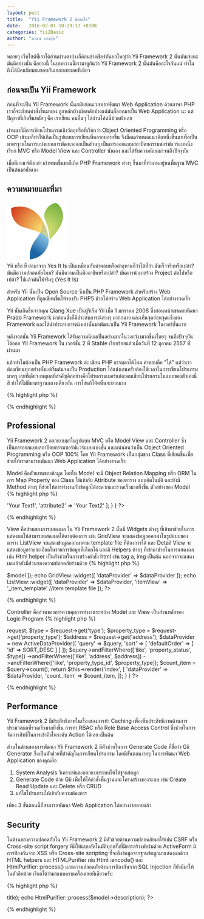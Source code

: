 ```yaml
---
layout: post
title:  "Yii Framework 2 คืออะไร"
date:   2016-02-01 10:29:17 +0700
categories: Yii2Basic
author: "มานพ กองอุ่น"
---
```

หลายๆ เว็บไซต์ที่เราได้อ่านผ่านตาบ้างก็ค่อนข้างเชียร์กันยกใหญ่ว่า Yii Framework 2 นั้นมันเจ๋งนะ มันดีอย่างนั้น ดีอย่างนี้ ในบทความนี้เรามาดูกันว่า Yii Framework 2 นั้นมันคืออะไรกันแน่ ทำไมถึงได้มีคนนิยมชมชอบกันเยอะแยะเลยทีเดียว

ก่อนจะเป็น Yii Framework
---
ก่อนที่จะเป็น Yii Framework นั้นสมัยก่อนเวลาเราพัฒนา Web Application ด้วยภาษา PHP เราก็จะเขียนคำสั่งขึ้นมาเอง ถูกหลักบ้างผิดหลักบ้างแต่มันก็ออกมาเป็น Web Application นะ แต่ปัญหาที่เกิดขึ้นหลักๆ คือ เราเขียน คนอื่นๆ ไล่อ่านโค้ดนี่ปวดหัวเลย

ผ่านมาก็มีการเขียนโปรแกรมเชิงวัตถุหรือที่เรียกว่า Object Oriented Programming หรือ OOP เข้ามาก็ทำให้เกิดเป็นรูปแบบการเขียนที่หลากหลายขึ้น จึงมีคนกำหนดแนวคิดหนึ่งขึ้นมาเพื่อเป็นมาตรฐานในการแบ่งแยกการพัฒนาออกเป็นส่วนๆ เป็นการออกแบบสถาปัตยกรรมซอร์ฟแวร์แบหนึ่ง เรียก  MVC หรือ Model View และ Controller นั่นเอง และได้รับความนิยมมาจนถึงปัจจุบัน

เมื่อมีเกณฑ์ดังกล่าวกำหนดขึ้นมาก็เกิด PHP Framework ต่างๆ ขึ้นมาที่ทำงานอยู่บนพื้นฐาน MVC เป็นต้นมานั่นเอง

ความหมายและที่มา
---
<div class="text-center">
<img src="/img/yii2basic/20160201/yii-logo.png" />
</div>
Yii หรือ ยี่ ย่อมาจาก Yes It Is เป็นเหมือนกับคำตอบหรือคำอุทานก็ว่าได้ที่ว่า มันเร็วจริงหรือเปล่า? มันมีความปลอดภัยไหม? มันมีความเป็นมืออาชีพหรือเปล่า? มันควรนำมาสร้าง Project ต่อไปหรือเปล่า? ใช่แล้วมันใช่จริงๆ (Yes It Is)

สำหรับ Yii นั้นเป็น Open Source ซึ่งเป็น PHP Framework สำหรับสร้าง Web Application ที่ถูกเขียนขึ้นให้รองรับ PHP5 ช่วยให้สร้าง Web Application ได้อย่างรวดเร็ว

Yii นั้นเกิดขึ้นจากคุณ Qiang Xue เป็นผู้ริเริ่ม Yii เมื่อ 1 มกราคม 2008 ซึ่งก่อนหน้าเขาเคยพัฒนา Prado Framework มาก่อนซึ่งก็มีประสบการณ์ต่างๆ มากกมาย และเห็นจุดอ่อนจุดแข็งของ Framework และได้นำประสบการณ์เหล่านั้นมาพัฒนาเป็น Yii Framework ในเวอร์ชั่นแรก

หลังจากนั้น Yii Framework ได้รับความนิยมเป็นอย่างมากในวงกว้างมากขึ้นเรื่อยๆ จนถึงปัจจุบัน ได้ออก Yii Framework ใน เวอร์ชั่น 2 ที่ Stable เรียบร้อยแล้วเมื่อวันที่ 12 ตุลาคม 2557 ที่ผ่านมา

แล้วทำไมต้องเป็น PHP Framework ล่ะ เขียน PHP ธรรมดาได้ไหม คำตอบคือ "ได้" แต่ว่าเราต้องเขียนทุกอย่างตั้งแต่เริ่มต้นจนเป็น Production โอ้แน่นอนครับต้องใช้เวลาในการเขียนโปรแกรมมากๆ เลยทีเดียว เหตุผลที่สำคัญอีกอย่างคือโปรแกรมเมอร์แต่ละคนเขียนโปรแกรมในแบบของตัวเองนี่สิ ทำให้ไม่มีมาตรฐานกลางเดียวกัน การไล่แก้โค้ดนั้นจะยากมาก



{% highlight php %}
<?php
    echo "Hello Yii Framework 2";
?>
{% endhighlight %}

Professional
---
Yii Framework 2 ออกแบบมาในรูปแบบ MVC หรือ Model View และ Controller ซึ่งเป็นการออกแบบสถาปัตยกรรมซอร์ฟแวร์แบบแบ่งชั้น และแน่นอนว่าเป็น Object Oriented Programming หรือ OOP 100%
โดย Yii Framework เป็นกลุ่มของ Class ที่เขียนขึ้นเพื่อช่วยให้เราสามารถพัฒนา Web Application ได้อย่างรวดเร็ว

Model คือตัวแทนของข้อมูล โดยใน Model จะมี Object Relation Mapping หรือ ORM ในการ Map Property ของ Class ให้เข้ากับ Attribute ของตาราง แบบอัตโนมัติ และยังมี Method ต่างๆ ที่ช่วยให้การทำงานกับข้อมูลได้สะดวกและรวดเร็วมากยิ่งขึ้น ตัวอย่างของ Model
{% highlight php %}
<?php
namespace common\models;
use yii\db\ActiveRecord;

class MyModel extends ActiveRecord{

    public static function tableName()
    {
        return 'table_name';
    }
    public function rules()
    {
        return [
            [['attribute1', 'attribute2'], 'required']
        ];
    }
    public function attributeLabels()
    {
        return [
            'attribute1' => 'Your Text1',
            'attribute2' => 'Your Text2'
        ];
    }
}
?>
{% endhighlight %}

View คือส่วนของการแสดงผล ใน Yii Framework 2 นั้นมี Widgets ต่างๆ ที่เข้ามาช่วยในการแสดงผลให้สามารถแสดงผลได้ตามต้องการ เช่น GridView จะแสดงข้อมูลออกมาในรูปแบบของตาราง ListView จะแสดงข้อมูลออกมาตาม template file ที่ต้องการได้ และ Detail View จะแสดงข้อมูลรายละเอียดในรายการข้อมูลที่เลือกได้ และมี Helpers ต่างๆ ที่เข้ามาช่วยในการแสดงผล เช่น Html helper เป็นตัวช่วยในการสร้างคำสั่ง html เช่น tag a, img เป็นต้น นอกจากจะแสดงผลแล้วยังมีส่วนของความปลอดภัยร่วมด้วย
{% highlight php %}
<?php
use yii\helpers\Html;
use yii\widgets\DetailView;
use yii\grid\GridView;
use yii\widgets\ListView;

echo DetailView::widget([
    'model' => $model
]);

echo GridView::widget([
    'dataProvider' => $dataProvider
]);

echo ListView::widget([
    'dataProvider' => $dataProvider,
    'itemView' => '_item_template' //item template file
]);
?>
{% endhighlight %}

Controller คือส่วนของการควบคุมการทำงานระหว่าง Model และ View เป็นส่วนหลักของ Logic Program
{% highlight php %}
<?php
namespace frontend\controllers;

use Yii;
use yii\web\Controller;
use common\models\Property;

class PropertyController extends Controller
{
    public function actionIndex()
    {
        $query = Property::find();

        $request = Yii::$app->request;

        $type = $request->get('type');
        $property_type = $request->get('property_type');
        $address = $request->get('address');

        $dataProvider = new ActiveDataProvider([
            'query' => $query,
            'sort' => [
                'defaultOrder' => [
                    'id' => SORT_DESC
                ]
            ]
        ]);

        $query->andFilterWhere(['like', 'property_status', $type])
            ->andFilterWhere(['like', 'address', $address])
            ->andFilterWhere(['like', 'property_type_id', $property_type]);

        $count_item = $query->count();
        return $this->render('index', [
            'dataProvider' => $dataProvider,
            'count_item' => $count_item,
        ]);
    }
}

?>
{% endhighlight %}

Performance
---
Yii Framework 2 มีประสิทธิภาพในเรื่องของการทำ Caching เพื่อเพิ่มประสิทธิภาพด้านการประมวลผลที่รวดเร็วมากยิ่งขึ้น การทำ RBAC หรือ Role Base Access Control ซึ่งช่วยในการจัดการสิทธิ์ในการเข้าถึงในระดับ Action ได้เลย เป็นต้น

ส่วนในด้านของการพัฒนา Yii Framework 2 มีตัวช่วยในการ Generate Code ที่ชื่อว่า Gii Generator ซึ่งเป็นตัวช่วยที่สำคัญในการเขียนโปรแกรม โดยมีขั้นตอนง่ายๆ ในการพัฒนา Web Application ของคุณคือ
1. System Analysis วิเคราะห์และออกแบบระบบให้ได้ฐานข้อมูล
2. Generate Code ด้วย Gii เพื่อให้ได้คำสั่งพื้นฐานและโครงสร้างของระบบ เช่น Create Read Update และ Delete หรือ CRUD
3. แก้ไขโปรแกรมให้เข้ากับความต้องการ

เพียง 3 ขั้นตอนนี้ก็สามารถพัฒนา Web Application ได้อย่างง่ายดายแล้ว

Security
---
ในด้านของความปลอดภัยใน Yii Framework 2 มีตัวช่วยด้านความปลอดภัยมาให้เช่น CSRF หรือ Cross-site script forgery ที่มีให้แบบอัตโนมัติทุกครั้งที่มีการสร้างฟอร์มด้วย ActiveForm
มีการป้องกันจาก XSS หรือ Cross-site scripting ที่จะดึงข้อมูลจากฐานข้อมูลมาแสดงผลด้วย HTML helpers และ HTMLPurifier เช่น Html::encode() และ HtmlPurifier::process() และความปลอดภัยด้านการป้องกันจาก SQL Injection ก็ยังมีมาให้ในตัวอีกด้วย เรียกได้ว่ามาแบบครบเครื่องเลยทีเดียวครับ

{% highlight php %}
<?php
use yii\helpers\Html;
use yii\helpers\HtmlPurifier;

echo Html::encode($model->title);
echo HtmlPurifier::process($model->description);
?>
{% endhighlight %}
